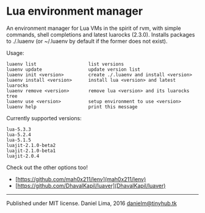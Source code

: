 Lua environment manager
=======================

An environment manager for Lua VMs in the spirit of rvm, with simple commands,
shell completions and latest luarocks (2.3.0).
Installs packages to ./.luaenv (or ~/.luaenv by default if the former does not exist).

Usage:

	luaenv list                   list versions
	luaenv update                 update version list
	luaenv init <version>         create ./.luaenv and install <version>
	luaenv install <version>      install lua <version> and latest luarocks
	luaenv remove <version>       remove lua <version> and its luarocks tree
	luaenv use <version>          setup environment to use <version>
	luaenv help                   print this message

Currently supported versions:

	lua-5.3.3
	lua-5.2.4
	lua-5.1.5
	luajit-2.1.0-beta2
	luajit-2.1.0-beta1
	luajit-2.0.4

Check out the other options too!

- [https://github.com/mah0x211/lenv](mah0x211/lenv)
- [https://github.com/DhavalKapil/luaver](DhavalKapil/luaver)

----

Published under MIT license. Daniel Lima, 2016 <danielm@tinyhub.tk>
